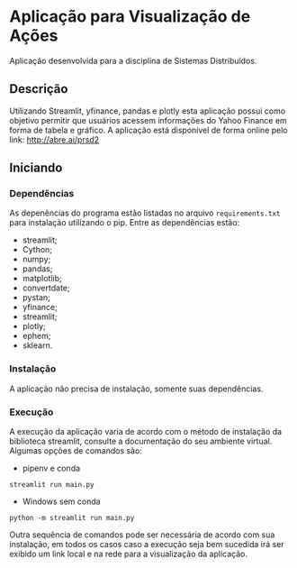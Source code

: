 # Aplicação para Visualização de Ações

Aplicação desenvolvida para a disciplina de Sistemas Distribuídos.

## Descrição

Utilizando Streamlit, yfinance, pandas e plotly esta aplicação possui como objetivo permitir que usuários acessem informações do Yahoo Finance em forma de tabela e gráfico.
A aplicação está disponível de forma online pelo link: http://abre.ai/prsd2

## Iniciando

### Dependências

As depenências do programa estão listadas no arquivo `requirements.txt` para instalação utilizando o pip. Entre as dependências estão:
* streamlit;
* Cython;
* numpy;
* pandas;
* matplotlib;
* convertdate;
* pystan;
* yfinance;
* streamlit;
* plotly;
* ephem;
* sklearn.

### Instalação

A aplicação não precisa de instalação, somente suas dependências.

### Execução

A execução da aplicação varia de acordo com o método de instalação da biblioteca streamlit, consulte a documentação do seu ambiente virtual. Algumas opções de comandos são:
* pipenv e conda
```
streamlit run main.py
```

* Windows sem conda
```
python -m streamlit run main.py
```

Outra sequência de comandos pode ser necessária de acordo com sua instalação, em todos os casos caso a execução seja bem sucedida irá ser exibido um link local e na rede para a visualização da aplicação.
